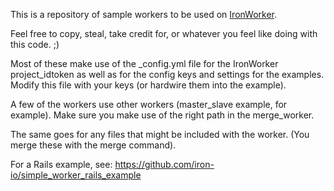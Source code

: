 This is a repository of sample workers to be used on [IronWorker](http://www.iron.io).

Feel free to copy, steal, take credit for, or whatever you feel like doing with this code. ;)

Most of these make use of the \_config.yml file for the IronWorker project_idtoken as well
as for the config keys and settings for the examples. Modify this file with your keys 
(or hardwire them into the example).

A few of the workers use other workers (master_slave example, for example). Make sure you
make use of the right path in the merge_worker. 

The same goes for any files that might be included with the worker. (You merge these with the
merge command).

For a Rails example, see: https://github.com/iron-io/simple_worker_rails_example
